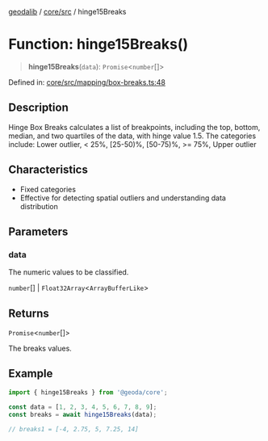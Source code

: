 [geodalib](../../../modules.md) / [core/src](../index.md) / hinge15Breaks

# Function: hinge15Breaks()

> **hinge15Breaks**(`data`): `Promise`\<`number`[]\>

Defined in: [core/src/mapping/box-breaks.ts:48](https://github.com/GeoDaCenter/geoda-lib/blob/246bf05338fdf79294f778f8829940c18b17a0f8/js/packages/core/src/mapping/box-breaks.ts#L48)

## Description
Hinge Box Breaks calculates a list of breakpoints, including the top, bottom, median, and two quartiles of the data, with hinge value 1.5.
The categories include: Lower outlier, < 25%, [25-50)%, [50-75)%, >= 75%, Upper outlier

## Characteristics
- Fixed categories
- Effective for detecting spatial outliers and understanding data distribution

## Parameters

### data

The numeric values to be classified.

`number`[] | `Float32Array`\<`ArrayBufferLike`\>

## Returns

`Promise`\<`number`[]\>

The breaks values.

## Example

```ts
import { hinge15Breaks } from '@geoda/core';

const data = [1, 2, 3, 4, 5, 6, 7, 8, 9];
const breaks = await hinge15Breaks(data);

// breaks1 = [-4, 2.75, 5, 7.25, 14]
```
